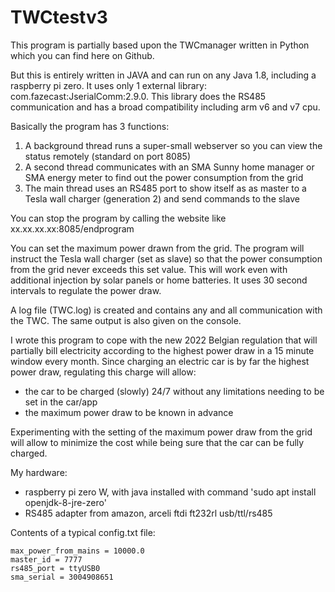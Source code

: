 # TWCtestv3

This program is partially based upon the TWCmanager written in Python which you can find here on Github.

But this is entirely written in JAVA and can run on any Java 1.8, including a raspberry pi zero.
It uses only 1 external library: com.fazecast:JserialComm:2.9.0. This library does the RS485 communication and has a broad compatibility including arm v6 and v7 cpu.

Basically the program has 3 functions:
1. A background thread runs a super-small webserver so you can view the status remotely (standard on port 8085)
2. A second thread communicates with an SMA Sunny home manager or SMA energy meter to find out the power consumption from the grid
3. The main thread uses an RS485 port to show itself as as master to a Tesla wall charger (generation 2) and send commands to the slave

You can stop the program by calling the website like xx.xx.xx.xx:8085/endprogram

You can set the maximum power drawn from the grid.
The program will instruct the Tesla wall charger (set as slave) so that the power consumption from the grid never exceeds this set value.
This will work even with additional injection by solar panels or home batteries. It uses 30 second intervals to regulate the power draw.

A log file (TWC.log) is created and contains any and all communication with the TWC. The same output is also given on the console.

I wrote this program to cope with the new 2022 Belgian regulation that will partially bill electricity according to the highest power draw in a 15 minute window every month.
Since charging an electric car is by far the highest power draw, regulating this charge will allow:
- the car to be charged (slowly) 24/7 without any limitations needing to be set in the car/app
- the maximum power draw to be known in advance

Experimenting with the setting of the maximum power draw from the grid will allow to minimize the cost while being sure that the car can be fully charged.

My hardware:
- raspberry pi zero W, with java installed with command 'sudo apt install openjdk-8-jre-zero'
- RS485 adapter from amazon, arceli ftdi ft232rl usb/ttl/rs485

Contents of a typical config.txt file:
```http_port = 8085
max_power_from_mains = 10000.0
master_id = 7777
rs485_port = ttyUSB0
sma_serial = 3004908651
```
